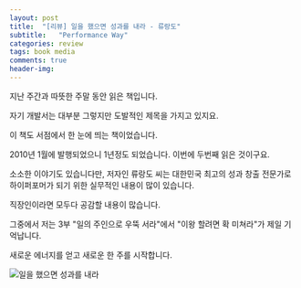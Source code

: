 ```yaml
---
layout: post
title:  "[리뷰] 일을 했으면 성과를 내라 - 류랑도"
subtitle:   "Performance Way"
categories: review
tags: book media
comments: true
header-img: 
---
```

 
지난 주간과 따뜻한 주말 동안 읽은 책입니다. 

자기 개발서는 대부분 그렇지만 도발적인 제목을 가지고 있지요. 

이 책도 서점에서 한 눈에 띄는 책이었습니다. 

2010년 1월에 발행되었으니 1년정도 되었습니다. 이번에 두번째 읽은 것이구요.

소소한 이야기도 있습니다만, 저자인 류랑도 씨는 대한민국 최고의 성과 창출 전문가로 하이퍼포머가 되기 위한 실무적인 내용이 많이 있습니다. 

직장인이라면 모두다 공감할 내용이 많습니다.

그중에서 저는 3부 "일의 주인으로 우뚝 서라"에서 "이왕 할려면 확 미쳐라"가 제일 기억납니다.

새로운 에너지를 얻고 새로운 한 주를 시작합니다.

![일을 했으면 성과를 내라](https://youngsungson.github.io/assets/img/review/20110101-review-book-PerformanceWay.jpg)

